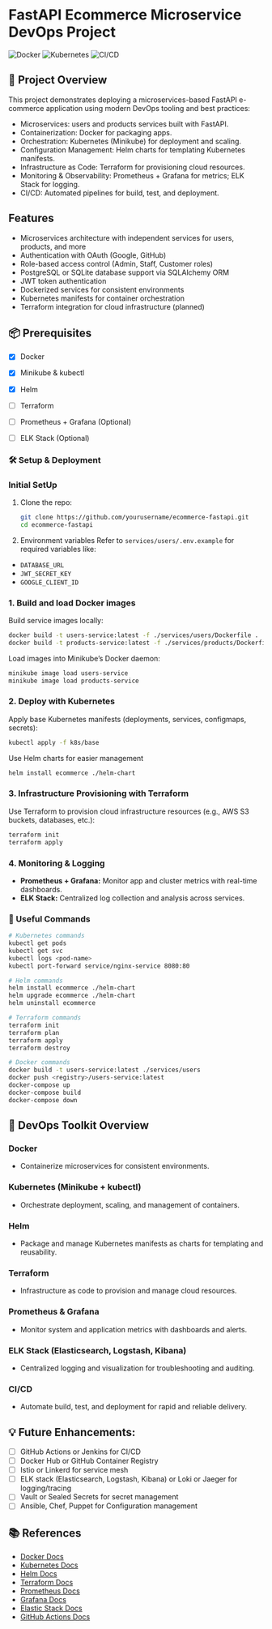 # FastAPI Ecommerce Microservice DevOps Project
![Docker](https://img.shields.io/badge/docker-ready-blue)
![Kubernetes](https://img.shields.io/badge/k8s-ready-blueviolet)
![CI/CD](https://img.shields.io/badge/ci%2Fcd-planned-yellow)

## 🚀 Project Overview
This project demonstrates deploying a microservices-based FastAPI e-commerce application using modern DevOps tooling and best practices:

* Microservices: users and products services built with FastAPI.
* Containerization: Docker for packaging apps.
* Orchestration: Kubernetes (Minikube) for deployment and scaling.
* Configuration Management: Helm charts for templating Kubernetes manifests.
* Infrastructure as Code: Terraform for provisioning cloud resources.
* Monitoring & Observability: Prometheus + Grafana for metrics; ELK Stack for logging.
* CI/CD: Automated pipelines for build, test, and deployment.


## Features
- Microservices architecture with independent services for users, products, and more
- Authentication with OAuth (Google, GitHub)
- Role-based access control (Admin, Staff, Customer roles)
- PostgreSQL or SQLite database support via SQLAlchemy ORM
- JWT token authentication
- Dockerized services for consistent environments
- Kubernetes manifests for container orchestration
- Terraform integration for cloud infrastructure (planned)

## 📦 Prerequisites
- [x] Docker
- [x] Minikube & kubectl
- [x] Helm
- [ ] Terraform
- [ ] Prometheus + Grafana (Optional)
- [ ] ELK Stack (Optional)


### 🛠 Setup & Deployment

### Initial SetUp
1. Clone the repo:

   ```bash
   git clone https://github.com/yourusername/ecommerce-fastapi.git
   cd ecommerce-fastapi
   ```

2. Environment variables
Refer to `services/users/.env.example` for required variables like:
- `DATABASE_URL`
- `JWT_SECRET_KEY`
- `GOOGLE_CLIENT_ID`


### 1. Build and load Docker images
Build service images locally:
```bash
docker build -t users-service:latest -f ./services/users/Dockerfile .
docker build -t products-service:latest -f ./services/products/Dockerfile .
```

Load images into Minikube’s Docker daemon:
```bash
minikube image load users-service
minikube image load products-service
```

### 2. Deploy with Kubernetes
Apply base Kubernetes manifests (deployments, services, configmaps, secrets):

```bash
kubectl apply -f k8s/base
```
Use Helm charts for easier management
```bash
helm install ecommerce ./helm-chart
```

### 3. Infrastructure Provisioning with Terraform
Use Terraform to provision cloud infrastructure resources (e.g., AWS S3 buckets, databases, etc.):
```bash
terraform init
terraform apply

```

### 4. Monitoring & Logging
- **Prometheus + Grafana:** Monitor app and cluster metrics with real-time dashboards.
- **ELK Stack:** Centralized log collection and analysis across services.


### 🔧 Useful Commands
```bash
# Kubernetes commands
kubectl get pods
kubectl get svc
kubectl logs <pod-name>
kubectl port-forward service/nginx-service 8080:80

# Helm commands
helm install ecommerce ./helm-chart
helm upgrade ecommerce ./helm-chart
helm uninstall ecommerce

# Terraform commands
terraform init
terraform plan
terraform apply
terraform destroy

# Docker commands
docker build -t users-service:latest ./services/users
docker push <registry>/users-service:latest
docker-compose up
docker-compose build
docker-compose down
```

## 🧰 DevOps Toolkit Overview
### Docker
* Containerize microservices for consistent environments.

### Kubernetes (Minikube + kubectl)
* Orchestrate deployment, scaling, and management of containers.

### Helm
* Package and manage Kubernetes manifests as charts for templating and reusability.

### Terraform
* Infrastructure as code to provision and manage cloud resources.

### Prometheus & Grafana
* Monitor system and application metrics with dashboards and alerts.

### ELK Stack (Elasticsearch, Logstash, Kibana)
* Centralized logging and visualization for troubleshooting and auditing.

### CI/CD
* Automate build, test, and deployment for rapid and reliable delivery.


## 💡 Future Enhancements:
- [ ] GitHub Actions or Jenkins for CI/CD
- [ ] Docker Hub or GitHub Container Registry
- [ ] Istio or Linkerd for service mesh
- [ ] ELK stack (Elasticsearch, Logstash, Kibana) or Loki or Jaeger for logging/tracing
- [ ] Vault or Sealed Secrets for secret management
- [ ] Ansible, Chef, Puppet for Configuration management
<!-- - [ ] AWS CLI, Azure CLI, Google Cloud SDK for Cloud APIs -->
<!-- - [ ] MetalLB (for bare metal K8s) or NGINX Ingress Controller or Traefik — ingress management for Networking / Load Balancers -->


## 📚 References
- [Docker Docs](https://docs.docker.com/)
- [Kubernetes Docs](https://kubernetes.io/docs/)
- [Helm Docs](https://helm.sh/docs/)
- [Terraform Docs](https://developer.hashicorp.com/terraform/docs)
- [Prometheus Docs](https://prometheus.io/docs/)
- [Grafana Docs](https://grafana.com/docs/)
- [Elastic Stack Docs](https://www.elastic.co/guide/index.html)
- [GitHub Actions Docs](https://docs.github.com/en/actions)
